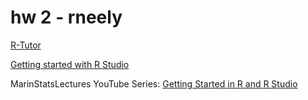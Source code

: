 # hw 2 - rneely

[R-Tutor](http://www.r-tutor.com/r-introduction)

[Getting started with R Studio](https://support.rstudio.com/hc/en-us/articles/201141096-Getting-Started-with-R)

MarinStatsLectures YouTube Series: [Getting Started in R and R Studio](https://www.youtube.com/playlist?list=PLqzoL9-eJTNARFXxgwbqGo56NtbJnB37A)